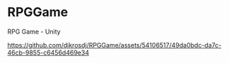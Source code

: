 # RPGGame
RPG Game - Unity


https://github.com/djkrosdj/RPGGame/assets/54106517/49da0bdc-da7c-46cb-9855-c6456d469e34

